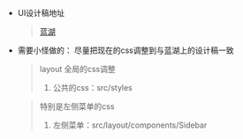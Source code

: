 * UI设计稿地址
  > [蓝湖](https://lanhuapp.com/web/#/item/project/stage?pid=c703fbef-6eee-4113-9945-caf445f4d5ae)
  
* 需要小怪做的： 尽量把现在的css调整到与蓝湖上的设计稿一致
  > layout 全局的css调整  
  >   1. 公共的css：src/styles

  > 特别是左侧菜单的css
  >   1. 左侧菜单：src/layout/components/Sidebar